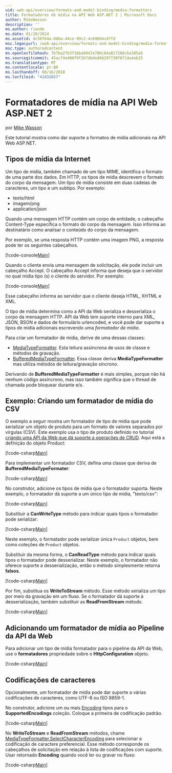 ```yaml
---
uid: web-api/overview/formats-and-model-binding/media-formatters
title: Formatadores de mídia na API Web ASP.NET 2 | Microsoft Docs
author: MikeWasson
description: ''
ms.author: riande
ms.date: 01/20/2014
ms.assetid: 4c56f64a-086a-44ce-99c2-4c69604cd7fd
msc.legacyurl: /web-api/overview/formats-and-model-binding/media-formatters
msc.type: authoredcontent
ms.openlocfilehash: 7b7ba2fb3f1bba0447e700c84a017266cba305e6
ms.sourcegitcommit: 45ac74e400f9f2b7dbded66297730f6f14a4eb25
ms.translationtype: MT
ms.contentlocale: pt-BR
ms.lasthandoff: 08/16/2018
ms.locfileid: "41831657"
---
```

<a name="media-formatters-in-aspnet-web-api-2"></a>Formatadores de mídia na API Web ASP.NET 2
====================
por [Mike Wasson](https://github.com/MikeWasson)

Este tutorial mostra como dar suporte a formatos de mídia adicionais na API Web ASP.NET.

## <a name="internet-media-types"></a>Tipos de mídia da Internet

Um tipo de mídia, também chamado de um tipo MIME, identifica o formato de uma parte dos dados. Em HTTP, os tipos de mídia descrevem o formato do corpo da mensagem. Um tipo de mídia consiste em duas cadeias de caracteres, um tipo e um subtipo. Por exemplo:

- texto/html
- imagem/png
- application/json

Quando uma mensagem HTTP contém um corpo de entidade, o cabeçalho Content-Type especifica o formato do corpo da mensagem. Isso informa ao destinatário como analisar o conteúdo do corpo da mensagem.

Por exemplo, se uma resposta HTTP contém uma imagem PNG, a resposta pode ter os seguintes cabeçalhos.

[!code-console[Main](media-formatters/samples/sample1.cmd)]

Quando o cliente envia uma mensagem de solicitação, ele pode incluir um cabeçalho Accept. O cabeçalho Accept informa que deseja que o servidor no qual mídia tipo (s) o cliente do servidor. Por exemplo:

[!code-console[Main](media-formatters/samples/sample2.cmd)]

Esse cabeçalho informa ao servidor que o cliente deseja HTML, XHTML e XML.

O tipo de mídia determina como a API da Web serializa e desserializa o corpo da mensagem HTTP. API da Web tem suporte interno para XML, JSON, BSON e dados de formulário urlencoded, e você pode dar suporte a tipos de mídia adicionais escrevendo uma *formatador de mídia*.

Para criar um formatador de mídia, derive de uma dessas classes:

- [MediaTypeFormatter](https://msdn.microsoft.com/library/system.net.http.formatting.mediatypeformatter.aspx). Esta leitura assíncrona de usos de classe e métodos de gravação.
- [BufferedMediaTypeFormatter](https://msdn.microsoft.com/library/system.net.http.formatting.bufferedmediatypeformatter.aspx). Essa classe deriva **MediaTypeFormatter** mas utiliza métodos de leitura/gravação síncrono.

Derivando de **BufferedMediaTypeFormatter** é mais simples, porque não há nenhum código assíncrono, mas isso também significa que o thread de chamada pode bloquear durante e/s.

## <a name="example-creating-a-csv-media-formatter"></a>Exemplo: Criando um formatador de mídia do CSV

O exemplo a seguir mostra um formatador de tipo de mídia que pode serializar um objeto de produto para um formato de valores separados por vírgulas (CSV). Este exemplo usa o tipo de produto definido no tutorial [criando uma API da Web que dá suporte a operações de CRUD](../older-versions/creating-a-web-api-that-supports-crud-operations.md). Aqui está a definição do objeto Product:

[!code-csharp[Main](media-formatters/samples/sample3.cs)]

Para implementar um formatador CSV, defina uma classe que deriva de **BufferedMediaTypeFormater**:

[!code-csharp[Main](media-formatters/samples/sample4.cs)]

No construtor, adicione os tipos de mídia que o formatador suporta. Neste exemplo, o formatador dá suporte a um único tipo de mídia, &quot;texto/csv&quot;:

[!code-csharp[Main](media-formatters/samples/sample5.cs)]

Substituir a **CanWriteType** método para indicar quais tipos o formatador pode serializar:

[!code-csharp[Main](media-formatters/samples/sample6.cs)]

Neste exemplo, o formatador pode serializar única `Product` objetos, bem como coleções de `Product` objetos.

Substituir da mesma forma, o **CanReadType** método para indicar quais tipos o formatador pode desserializar. Neste exemplo, o formatador não oferece suporte a desserialização, então o método simplesmente retorna **falsos**.

[!code-csharp[Main](media-formatters/samples/sample7.cs)]

Por fim, substitua os **WriteToStream** método. Esse método serializa um tipo por meio da gravação em um fluxo. Se o formatador dá suporte à desserialização, também substituir as **ReadFromStream** método.

[!code-csharp[Main](media-formatters/samples/sample8.cs)]

## <a name="adding-a-media-formatter-to-the-web-api-pipeline"></a>Adicionando um formatador de mídia ao Pipeline da API da Web

Para adicionar um tipo de mídia formatador para o pipeline da API da Web, use o **formatadores** propriedade sobre o **HttpConfiguration** objeto.

[!code-csharp[Main](media-formatters/samples/sample9.cs)]

## <a name="character-encodings"></a>Codificações de caracteres

Opcionalmente, um formatador de mídia pode dar suporte a várias codificações de caracteres, como UTF-8 ou ISO 8859-1.

No construtor, adicione um ou mais [Encoding](https://msdn.microsoft.com/library/system.text.encoding.aspx) tipos para o **SupportedEncodings** coleção. Coloque a primeira de codificação padrão.

[!code-csharp[Main](media-formatters/samples/sample10.cs?highlight=6-7)]

No **WriteToStream** e **ReadFromStream** métodos, chame [MediaTypeFormatter.SelectCharacterEncoding](https://msdn.microsoft.com/library/hh969054.aspx) para selecionar a codificação de caractere preferencial. Esse método corresponde os cabeçalhos de solicitação em relação à lista de codificações com suporte. Usar retornado **Encoding** quando você ler ou gravar no fluxo:

[!code-csharp[Main](media-formatters/samples/sample11.cs?highlight=3,5)]
